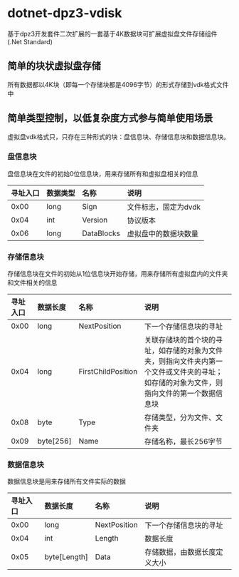 # dotnet-dpz3-vdisk

基于dpz3开发套件二次扩展的一套基于4K数据块可扩展虚拟盘文件存储组件(.Net Standard)

## 简单的块状虚拟盘存储

所有数据都以4K块（即每一个存储块都是4096字节）的形式存储到vdk格式文件中

## 简单类型控制，以低复杂度方式参与简单使用场景

虚拟盘vdk格式只，只存在三种形式的块：盘信息块、存储信息块和数据信息块。

### 盘信息块

盘信息块在文件的初始0位信息块，用来存储所有和虚拟盘相关的信息

| 寻址入口 | 数据类型 | 名称 | 说明 |
| :------------ | :------------ | :------------ | :------------ |
| 0x00 | long | Sign | 文件标志，固定为dvdk |
| 0x04 | int | Version | 协议版本 |
| 0x06 | long | DataBlocks | 虚拟盘中的数据块数量 |

### 存储信息块

存储信息块在文件的初始从1位信息块开始存储，用来存储所有虚拟盘内的文件夹和文件相关的信息

| 寻址入口 | 数据长度 | 名称 | 说明 |
| :------------ | :------------ | :------------ | :------------ |
| 0x00 | long | NextPosition | 下一个存储信息块的寻址 |
| 0x04 | long | FirstChildPosition | 关联存储块的首个块的寻址，如存储的对象为文件夹，则指向文件夹内第一个文件或文件夹的寻址；如存储的对象为文件，则指向文件的第一个数据信息块 |
| 0x08 | byte | Type | 存储类型，分为文件、文件夹 |
| 0x09 | byte[256] | Name | 存储名称，最长256字节 |

### 数据信息块

数据信息块是用来存储所有文件实际的数据

| 寻址入口 | 数据长度 | 名称 | 说明 |
| :------------ | :------------ | :------------ | :------------ |
| 0x00 | long | NextPosition | 下一个存储信息块的寻址 |
| 0x04 | int | Length | 数据长度 |
| 0x05 | byte[Length] | Data | 存储数据，由数据长度定义大小 |